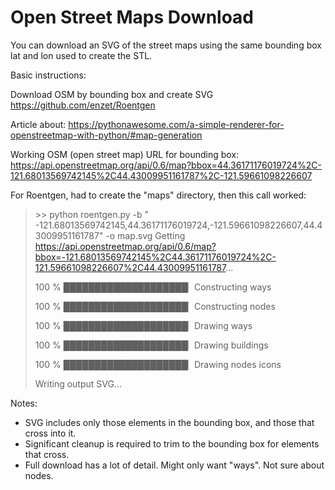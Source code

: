 # Open Street Maps Download

You can download an SVG of the street maps using the same bounding box lat and lon used to create the STL.  

Basic instructions:

Download OSM by bounding box and create SVG
https://github.com/enzet/Roentgen

Article about: https://pythonawesome.com/a-simple-renderer-for-openstreetmap-with-python/#map-generation


Working OSM (open street map) URL for bounding box:
https://api.openstreetmap.org/api/0.6/map?bbox=44.36171176019724%2C-121.68013569742145%2C44.43009951161787%2C-121.59661098226607

For Roentgen, had to create the "maps" directory, then this call worked:

> \>\> python roentgen.py -b " -121.68013569742145,44.36171176019724,-121.59661098226607,44.43009951161787" -o map.svg
>Getting https://api.openstreetmap.org/api/0.6/map?bbox=-121.68013569742145%2C44.36171176019724%2C-121.59661098226607%2C44.43009951161787...
>
>100 % ████████████████████▏Constructing ways
>
>100 % ████████████████████▏Constructing nodes
>
>100 % ████████████████████▏Drawing ways
>
>100 % ████████████████████▏Drawing buildings
>
>100 % ████████████████████▏Drawing nodes icons
>
>Writing output SVG...

Notes:
* SVG includes only those elements in the bounding box, and those that cross into it.
* Significant cleanup is required to trim to the bounding box for elements that cross.
* Full download has a lot of detail.  Might only want "ways".  Not sure about nodes.
